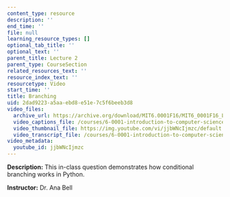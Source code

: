 ```yaml
---
content_type: resource
description: ''
end_time: ''
file: null
learning_resource_types: []
optional_tab_title: ''
optional_text: ''
parent_title: Lecture 2
parent_type: CourseSection
related_resources_text: ''
resource_index_text: ''
resourcetype: Video
start_time: ''
title: Branching
uid: 2dad9223-a5aa-ebd8-e51e-7c5f6beeb3d8
video_files:
  archive_url: https://archive.org/download/MIT6.0001F16/MIT6_0001F16_Lecture_02_exercise_03_300k.mp4
  video_captions_file: /courses/6-0001-introduction-to-computer-science-and-programming-in-python-fall-2016/6cf9ce0dd66c5255bacd5c6b8d9e8ecd_jjbWNcIjmzc.vtt
  video_thumbnail_file: https://img.youtube.com/vi/jjbWNcIjmzc/default.jpg
  video_transcript_file: /courses/6-0001-introduction-to-computer-science-and-programming-in-python-fall-2016/a640f2f5d6a754f8181ea77a01c60579_jjbWNcIjmzc.pdf
video_metadata:
  youtube_id: jjbWNcIjmzc
---
```




**Description:** This in-class question demonstrates how conditional branching works in Python.

**Instructor:** Dr. Ana Bell